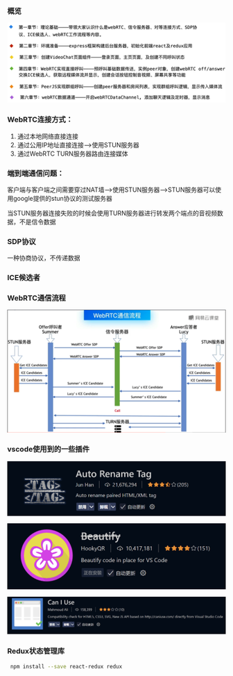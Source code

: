 ### 概览

![image-20250409202638278](./assets/%E5%AD%A6%E4%B9%A0%E7%AC%94%E8%AE%B0/image-20250409202638278.png)

### WebRTC连接方式：

1. 通过本地网络直接连接
2. 通过公用IP地址直接连接-->使用STUN服务器
3. 通过WebRTC TURN服务器路由连接媒体

### 端到端通信问题：

客户端与客户端之间需要穿过NAT墙-->使用STUN服务器-->STUN服务器可以使用google提供的stun协议的测试服务器

当STUN服务器连接失败的时候会使用TURN服务器进行转发两个端点的音视频数据，不是信令数据

### SDP协议

一种协商协议，不传递数据

### ICE候选者

### WebRTC通信流程

![image-20250409212710857](./assets/%E5%AD%A6%E4%B9%A0%E7%AC%94%E8%AE%B0/image-20250409212710857.png)

### vscode使用到的一些插件

![image-20250409213546151](./assets/%E5%AD%A6%E4%B9%A0%E7%AC%94%E8%AE%B0/image-20250409213546151.png)

![image-20250409213648352](./assets/%E5%AD%A6%E4%B9%A0%E7%AC%94%E8%AE%B0/image-20250409213648352.png)

![image-20250409213756557](./assets/%E5%AD%A6%E4%B9%A0%E7%AC%94%E8%AE%B0/image-20250409213756557.png)

### Redux状态管理库

```sh
 npm install --save react-redux redux
```

